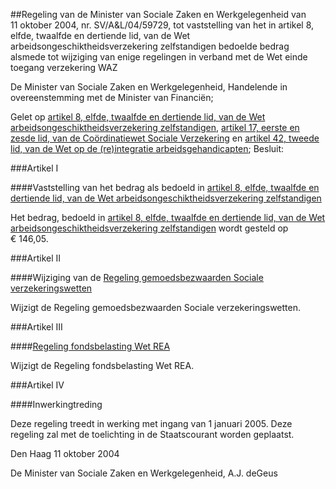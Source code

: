 <meta http-equiv='Content-Type' content='text/html; charset=utf-8' />

##Regeling van de Minister van Sociale Zaken en Werkgelegenheid van 11 oktober 2004, nr. SV/A&L/04/59729, tot vaststelling van het in artikel 8, elfde, twaalfde en dertiende lid, van de Wet arbeidsongeschiktheidsverzekering zelfstandigen bedoelde bedrag alsmede tot wijziging van enige regelingen in verband met de Wet einde toegang verzekering WAZ

De Minister van Sociale Zaken en Werkgelegenheid,
Handelende in overeenstemming met de Minister van Financiën;

Gelet op [artikel 8, elfde, twaalfde en dertiende lid, van de Wet arbeidsongeschiktheidsverzekering zelfstandigen](../../../../../../../../../../../../../wet/wet/arbeidsongeschiktheidsverzekering/zelfstandigen/BWBR0008656/README.md), [artikel 17, eerste en zesde lid, van de Coördinatiewet Sociale Verzekering](../../../../../../../../../../../../../wet/coördinatiewet/sociale/verzekering/BWBR0002126/README.md) en [artikel 42, tweede lid, van de Wet op de (re)integratie arbeidsgehandicapten](../../../../../../../../../../../../../wet/wet/op/de/(re)integratie/arbeidsgehandicapten/BWBR0009565/README.md);
Besluit:

###Artikel I 

####Vaststelling van het bedrag als bedoeld in [artikel 8, elfde, twaalfde en dertiende lid, van de Wet arbeidsongeschiktheidsverzekering zelfstandigen](../../../../../../../../../../../../../wet/wet/arbeidsongeschiktheidsverzekering/zelfstandigen/BWBR0008656/README.md)

Het bedrag, bedoeld in [artikel 8, elfde, twaalfde en dertiende lid, van de Wet arbeidsongeschiktheidsverzekering zelfstandigen](../../../../../../../../../../../../../wet/wet/arbeidsongeschiktheidsverzekering/zelfstandigen/BWBR0008656/README.md) wordt gesteld op € 146,05.

###Artikel II 

####Wijziging van de [Regeling gemoedsbezwaarden Sociale verzekeringswetten](../../../../../../../../../../../../../ministeriele-regeling/regeling/gemoedsbezwaarden/sociale/verzekeringswetten/BWBR0004678/README.md)

Wijzigt de Regeling gemoedsbezwaarden Sociale verzekeringswetten.

###Artikel III 

####[Regeling fondsbelasting Wet REA](../../../../../../../../../../../../../ministeriele-regeling/regeling/fondsbelasting/wet/rea/BWBR0009691/README.md)

Wijzigt de Regeling fondsbelasting Wet REA.

###Artikel IV 

####Inwerkingtreding

Deze regeling treedt in werking met ingang van 1 januari 2005.
Deze regeling zal met de toelichting in de Staatscourant worden geplaatst.

Den Haag
11 oktober 2004

De 
Minister van Sociale Zaken en Werkgelegenheid,
A.J. deGeus
